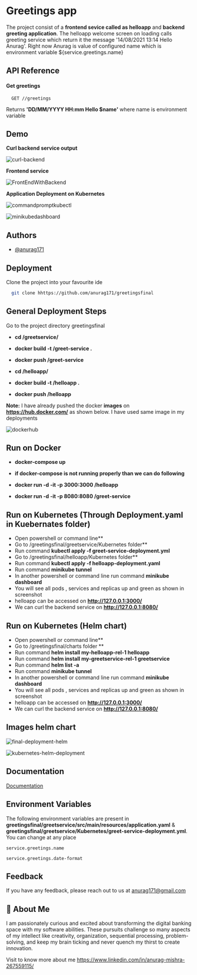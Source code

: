 # Greetings app

The project consist of a **frontend sevice called as helloapp** and **backend greeting application**. 
The helloapp welcome screen on loading calls greeting service which return it the message 
'14/08/2021 13:14 Hello Anurag'. Right now Anurag is value of configured name which is 
environment variable ${service.greetings.name}



## API Reference

#### Get greetings

```http
  GET //greetings 
```

Returns **'DD/MM/YYYY HH:mm Hello $name'**
where name is environment variable



  
## Demo

**Curl backend service output**

  ![curl-backend](https://user-images.githubusercontent.com/59208873/129453113-e039ef7d-94e9-4d37-8b67-34f311b6eeee.png)



**Frontend service**

![FrontEndWithBackend](https://user-images.githubusercontent.com/59208873/129453131-371159b0-034e-4cc5-935a-685adf51af85.PNG)


**Application Deployment on Kubernetes**

![commandpromptkubectl](https://user-images.githubusercontent.com/59208873/129453139-a175c6d0-4cdf-4c74-8511-05b009414048.PNG)


![minikubedashboard](https://user-images.githubusercontent.com/59208873/129453133-dd22b252-1d35-41c2-ae18-1b01f7cfd825.PNG)


## Authors

- [@anurag171](https://github.com/anurag171/greetingsfinal)



## Deployment

Clone the project into your favourite ide
```bash
  git clone hhttps://github.com/anurag171/greetingsfinal
```
## General Deployment Steps
Go to the project directory greetingsfinal

  - **cd /greetservice/**
  - **docker build -t <your git user>/greet-service .**
  - **docker push <your git user>/greet-service**

  - **cd /helloapp/**
  - **docker build -t <your git user>/helloapp .**
  - **docker push <your git user>/helloapp**
  
  
  **Note:** I have already pushed the docker **images** on **https://hub.docker.com/** as shown below. I have used same image in my deployments
  
  ![dockerhub](https://user-images.githubusercontent.com/59208873/129470530-2c143dd7-08dd-4674-9d4c-30e8379a86fd.png)

  
  ## Run on Docker
  - **docker-compose up**
  
  - **if docker-compose is not running properly than we can do following**
    
  - **docker run -d -it -p 3000:3000 <your git user>/helloapp**
  - **docker run -d -it -p 8080:8080 <your git user>/greet-service**

  ## Run on Kubernetes (Through Deployment.yaml in Kuebernates folder)

  - Open powershell or command line**
  - Go to /greetingsfinal/greetservice/Kubernetes folder**
  - Run command **kubectl apply -f greet-service-deployment.yml**
  - Go to /greetingsfinal/helloapp/Kubernetes folder**
  - Run command **kubectl apply -f helloapp-deployment.yaml**
  - Run command **minikube tunnel**
  - In another powershell or command line run command **minikube dashboard**
  - You will see all pods , services and replicas up and green as shown in screenshot
  - helloapp can be accessed on **http://127.0.0.1:3000/**
 -  We can curl the backend service on **http://127.0.0.1:8080/**
  
 ## Run on Kubernetes (Helm chart)
  - Open powershell or command line**
  - Go to /greetingsfinal/charts folder **
  - Run command **helm install my-helloapp-rel-1 helloapp** 
  - Run command **helm install my-greetservice-rel-1 greetservice**
  - Run command **helm list -a**
  - Run command **minikube tunnel**
  - In another powershell or command line run command **minikube dashboard**
  - You will see all pods , services and replicas up and green as shown in screenshot
  - helloapp can be accessed on **http://127.0.0.1:3000/**
 -  We can curl the backend service on **http://127.0.0.1:8080/**
  
 ## Images helm chart
  
  ![final-deployment-helm](https://user-images.githubusercontent.com/59208873/129474718-064d65e3-ea05-4c17-96d3-9d8b3b5d9bfd.PNG)

  
  
  ![kubernetes-helm-deployment](https://user-images.githubusercontent.com/59208873/129474789-e5eba6af-0e1c-4b4b-aee6-275959c05fd3.png)
  
  
  
## Documentation

[Documentation](https://linktodocumentation)

  
## Environment Variables

The following environment variables are present in **greetingsfinal/greetservice/src/main/resources/application.yaml** & **greetingsfinal/greetservice/Kubernetes/greet-service-deployment.yml**. You can change at any place

`service.greetings.name`

`service.greetings.date-format`

  
## Feedback

If you have any feedback, please reach out to us at anurag171@gmail.com

  
## 🚀 About Me

I am passionately curious and excited about transforming the digital banking space with my software abilities. These pursuits challenge so many aspects of my intellect like creativity, organization, sequential processing, problem-solving, and keep my brain ticking and never quench my thirst to create innovation.
  
 Visit to know more about me
 https://www.linkedin.com/in/anurag-mishra-267559115/
  
